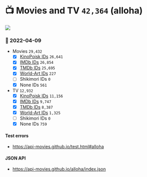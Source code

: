 # :tv: Movies and TV `42,364` (alloha)

<a href="https://API-Movies.github.io"><img src="https://API-Movies.github.io/banner.png?cache"></a>

### :date: 2022-04-09
- Movies `29,432`
  - [x] <a href="https://API-Movies.github.io/alloha/movie_kinopoisk_ids.json">KinoPoisk IDs</a> `26,641`
  - [x] <a href="https://API-Movies.github.io/alloha/movie_imdb_ids.json">IMDb IDs</a> `26,854`
  - [x] <a href="https://API-Movies.github.io/alloha/movie_tmdb_ids.json">TMDb IDs</a> `25,695`
  - [x] <a href="https://API-Movies.github.io/alloha/movie_world_art_ids.json">World-Art IDs</a> `227`
  - [ ] Shikimori IDs `0`
  - [x] None IDs `561`
- TV `12,932`
  - [x] <a href="https://API-Movies.github.io/alloha/tv_kinopoisk_ids.json">KinoPoisk IDs</a> `11,156`
  - [x] <a href="https://API-Movies.github.io/alloha/tv_imdb_ids.json">IMDb IDs</a> `9,747`
  - [x] <a href="https://API-Movies.github.io/alloha/tv_tmdb_ids.json">TMDb IDs</a> `8,387`
  - [x] <a href="https://API-Movies.github.io/alloha/tv_world_art_ids.json">World-Art IDs</a> `1,325`
  - [ ] Shikimori IDs `0`
  - [x] None IDs `759`
#### Test errors
- <a href='https://api-movies.github.io/test.html#alloha'>https://api-movies.github.io/test.html#alloha</a>
#### JSON API
- <a href='https://api-movies.github.io/alloha/index.json'>https://api-movies.github.io/alloha/index.json</a>
